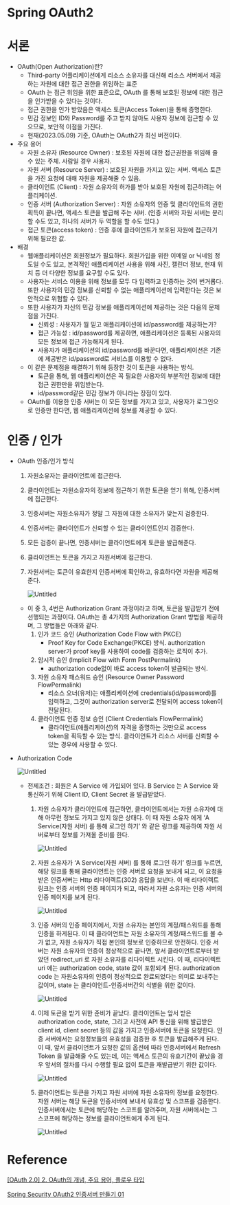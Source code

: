 # Spring OAuth2

# 서론

- OAuth(Open Authorization)란?
    - Third-party 어플리케이션에게 리소스 소유자를 대신해 리소스 서버에서 제공하는 자원에 대한 접근 권한을 위임하는 표준
    - OAuth 는 접근 위임을 위한 표준으로, OAuth 를 통해 보호된 정보에 대한 접근을 인가받을 수 있다는 것이다.
    - 접근 권한을 인가 받았음은 액세스 토큰(Access Token)을 통해 증명한다.
    - 민감 정보인 ID와 Password를 주고 받지 않아도 사용자 정보에 접근할 수 있으므로, 보안적 이점을 가진다.
    - 현재(2023.05.09) 기준, OAuth는 OAuth2가 최신 버전이다.
- 주요 용어
    - 자원 소유자 (Resource Owner) : 보호된 자원에 대한 접근권한을 위임해 줄 수 있는 주체. 사람일 경우 사용자.
    - 자원 서버 (Resource Server) : 보호된 자원을 가지고 있는 서버. 액세스 토큰을 가진 요청에 대해 자원을 제공해줄 수 있음.
    - 클라이언트 (Client) : 자원 소유자의 허가를 받아 보호된 자원에 접근하려는 어플리케이션.
    - 인증 서버 (Authorization Server) : 자원 소유자의 인증 및 클라이언트의 권한 획득이 끝나면, 액세스 토큰을 발급해 주는 서버. (인증 서버와 자원 서버는 분리할 수도 있고, 하나의 서버가 두 역할을 할 수도 있다.)
    - 접근 토큰(access token) : 인증 후에 클라이언트가 보호된 자원에 접근하기 위해 필요한 값.
- 배경
    - 웹애플리케이션은 회원정보가 필요하다. 회원가입을 위한 이메일 or 닉네임 정도일 수도 있고, 본격적인 애플리케이션 사용을 위해 사진, 캘린더 정보, 현재 위치 등 더 다양한 정보를 요구할 수도 있다.
    - 사용자는 서비스 이용을 위해 정보를 모두 다 입력하고 인증하는 것이 번거롭다. 또한 사용자의 민감 정보를 신뢰할 수 없는 애플리케이션에 입력한다는 것은 보안적으로 위험할 수 있다.
    - 또한 사용자가 자신의 민감 정보를 애플리케이션에 제공하는 것은 다음의 문제점을 가진다.
        - 신뢰성 : 사용자가 뭘 믿고 애플리케이션에 id/password를 제공하는가?
        - 접근 가능성 : id/password를 제공하면, 애플리케이션은 등록된 사용자의 모든 정보에 접근 가능해지게 된다.
        - 사용자가 애플리케이션의 id/password를 바꾼다면, 애플리케이션은 기존에 제공받은 id/password로 서비스를 이용할 수 없다.
    - 이 같은 문제점을 해결하기 위해 등장한 것이 토큰을 사용하는 방식.
        - 토큰을 통해, 웹 애플리케이션은 꼭 필요한 사용자의 부분적인 정보에 대한 접근 권한만을 위임받는다.
        - id/password같은 민감 정보가 아니라는 장점이 있다.
    - OAuth를 이용한 인증 서버는 이 모든 정보를 가지고 있고, 사용자가 로그인으로 인증만 한다면, 웹 애플리케이션에 정보를 제공할 수 있다.

# 인증 / 인가

- OAuth 인증/인가 방식
    1. 자원소유자는 클라이언트에 접근한다.
    2. 클라이언트는 자원소유자의 정보에 접근하기 위한 토큰을 얻기 위해, 인증서버에 접근한다.
    3. 인증서버는 자원소유자가 정말 그 자원에 대한 소유자가 맞는지 검증한다.
    4. 인증서버는 클라이언트가 신뢰할 수 있는 클라이언트인지 검증한다.
    5. 모든 검증이 끝나면, 인증서버는 클라이언트에게 토큰을 발급해준다.
    6. 클라이언트는 토큰을 가지고 자원서버에 접근한다.
    7. 자원서버는 토큰이 유효한지 인증서버에 확인하고, 유효하다면 자원을 제공해준다.
        
        ![Untitled](Spring_OAuth2/Untitled.png)
        
    - 이 중 3, 4번은 Authorization Grant 과정이라고 하며, 토큰을 발급받기 전에 선행되는 과정이다. OAuth는 총 4가지의 Authorization Grant 방법을 제공하며, 그 방법들은 아래와 같다.
        1. 인가 코드 승인 (Authorization Code Flow with PKCE)
            - Proof Key for Code Exchange(PKCE) 방식. authorization server가 proof key를 사용하여 code를 검증하는 로직이 추가.
        2. 암시적 승인 (Implicit Flow with Form PostPermalink)
            - authorization code없이 바로 access token이 발급되는 방식.
        3. 자원 소유자 패스워드 승인 (Resource Owner Password FlowPermalink)
            - 리소스 오너(유저)는 애플리케이션에 credentials(id/password)를 입력하고, 그것이 authorization server로 전달되어 access token이 전달된다.
        4. 클라이언트 인증 정보 승인 (Client Credentials FlowPermalink)
            - 클라이언트(애플리케이션)의 자격을 증명하는 것만으로 access token을 획득할 수 있는 방식. 클라이언트가 리소스 서버를 신뢰할 수 있는 경우에 사용할 수 있다.
- Authorization Code
    
    ![Untitled](Spring_OAuth2/Untitled%201.png)
    
    - 전제조건 : 회원은 A Service 에 가입되어 있다. B Service 는 A Service 와 통신하기 위해 Client ID, Client Secret 을 발급받았다.
        1. 자원 소유자가 클라이언트에 접근하면, 클라이언트에서는 자원 소유자에 대해 아무런 정보도 가지고 있지 않은 상태다. 이 때 자원 소유자 에게 ‘A Service(자원 서버) 를 통해 로그인 하기’ 와 같은 링크를 제공하여 자원 서버로부터 정보를 가져올 준비를 한다.
            
            ![Untitled](Spring_OAuth2/Untitled%202.png)
            
        2. 자원 소유자가 ‘A Service(자원 서버) 를 통해 로그인 하기’ 링크를 누르면, 해당 링크를 통해 클라이언트는 인증 서버로 요청을 보내게 되고, 이 요청을 받은 인증서버는 Http 리다이렉트(302) 응답을 보낸다. 이 때 리다이렉트 링크는 인증 서버의 인증 페이지가 되고, 따라서 자원 소유자는 인증 서버의 인증 페이지를 보게 된다.
            
            ![Untitled](Spring_OAuth2/Untitled%203.png)
            
        3. 인증 서버의 인증 페이지에서, 자원 소유자는 본인의 계정/패스워드를 통해 인증을 하게된다. 이 때 클라이언트는 자원 소유자의 계정/패스워드를 볼 수가 없고, 자원 소유자가 직접 본인의 정보로 인증하므로 안전하다. 인증 서버는 자원 소유자의 인증이 정상적으로 끝나면, 앞서 클라이언트로부터 받았던 redirect_uri 로 자원 소유자를 리다이렉트 시킨다. 이 때, 리다이렉트 uri 에는 authorization code, state 값이 포함되게 된다. authorization code 는 자원소유자의 인증이 정상적으로 완료되었다는 의미로 보내주는 값이며, state 는 클라이언트-인증서버간의 식별을 위한 값이다.
            
            ![Untitled](Spring_OAuth2/Untitled%204.png)
            
        4. 이제 토큰을 받기 위한 준비가 끝났다. 클라이언트는 앞서 받은 authorization code, state, 그리고 사전에 API 통신을 위해 발급받은 client id, client secret 등의 값을 가지고 인증서버에 토큰을 요청한다. 인증 서버에서는 요청정보들의 유효성을 검증한 후 토큰을 발급해주게 된다. 이 때, 앞서 클라이언트가 요청한 값의 옵션에 따라 인증서버에서 Refresh Token 을 발급해줄 수도 있는데, 이는 액세스 토큰의 유효기간이 끝났을 경우 앞서의 절차를 다시 수행할 필요 없이 토큰을 재발급받기 위한 값이다.
            
            ![Untitled](Spring_OAuth2/Untitled%205.png)
            
        5. 클라이언트는 토큰을 가지고 자원 서버에 자원 소유자의 정보를 요청한다. 자원 서버는 해당 토큰을 인증서버에 보내서 유효성 및 스코프를 검증한다. 인증서버에서는 토큰에 해당하는 스코프를 알려주며, 자원 서버에서는 그 스코프에 해당하는 정보를 클라이언트에게 주게 된다.
            
            ![Untitled](Spring_OAuth2/Untitled%206.png)
            
    

# Reference

[[OAuth 2.0] 2. OAuth의 개념, 주요 용어, 플로우 타입](https://iamhmin.github.io/oauth/oauth-2/)

[Spring Security OAuth2 인증서버 만들기 01](https://autumnly.tistory.com/64)